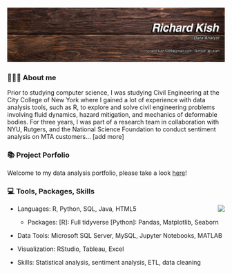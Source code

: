 ![Banner](https://github.com/r-kish/r-kish/blob/main/Banner1.png)

### 🙋🏻‍♂️ About me
Prior to studying computer science, I was studying Civil Engineering at the City College of New York where I gained a lot of experience with data analysis tools, such as R, to explore and solve civil engineering problems involving fluid dynamics, hazard mitigation, and mechanics of deformable bodies. For three years, I was part of a research team in collaboration with NYU, Rutgers, and the National Science Foundation to conduct sentiment analysis on MTA customers... [add more]

### 📚 Project Porfolio
Welcome to my data analysis portfolio, please take a look [here](https://github.com/r-kish/Portfolio)!


### 💻 Tools, Packages, Skills
<a href="https://github.com/anuraghazra/github-readme-stats">
  <img align="right" src="https://github-readme-stats.vercel.app/api/top-langs/?username=r-kish&layout=compact" />
</a>

- Languages: R, Python, SQL, Java, HTML5
  
  - Packages: [R]: Full tidyverse  [Python]: Pandas, Matplotlib, Seaborn

- Data Tools: Microsoft SQL Server, MySQL, Jupyter Notebooks, MATLAB
  
- Visualization: RStudio, Tableau, Excel

- Skills: Statistical analysis, sentiment analysis, ETL, data cleaning

<!--
**r-kish/r-kish** is a ✨ _special_ ✨ repository because its `README.md` (this file) appears on your GitHub profile.

Here are some ideas to get you started:

- 🔭 I’m currently working on ...
- 🌱 I’m currently learning ...
- 👯 I’m looking to collaborate on ...
- 🤔 I’m looking for help with ...
- 💬 Ask me about ...
- 📫 How to reach me: ...
- 😄 Pronouns: ...
- ⚡ Fun fact: ...
-->
